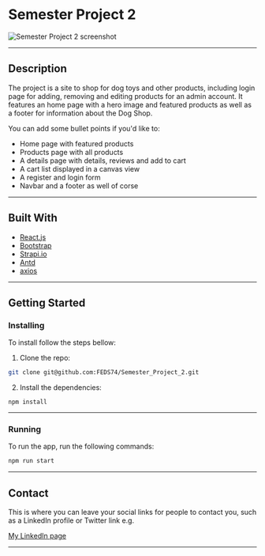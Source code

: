 # Semester Project 2

![Semester Project 2 screenshot](https://github.com/FEDS74/Semester_Project_2/blob/main/src/Images/Semester%20Project%202%20screenshot.png)



---
## Description

The project is a site to shop for dog toys and other products, including login page for adding, removing and editing products for an admin account.
It features an home page with a hero image and featured products as well as a footer for information about the Dog Shop.

You can add some bullet points if you'd like to:

- Home page with featured products
- Products page with all products
- A details page with details, reviews and add to cart
- A cart list displayed in a canvas view
- A register and login form
- Navbar and a footer as well of corse

---
## Built With

- [React.js](https://reactjs.org/)
- [Bootstrap](https://getbootstrap.com)
- [Strapi.io](https://strapi.io/)
- [Antd](https://ant.design/)
- [axios](https://axios-http.com/)

---
## Getting Started

### Installing

To install follow the steps bellow:

1. Clone the repo:

```bash
git clone git@github.com:FEDS74/Semester_Project_2.git
```

2. Install the dependencies:

```
npm install
```

---
### Running


To run the app, run the following commands:

```bash
npm run start
```

---


## Contact

This is where you can leave your social links for people to contact you, such as a LinkedIn profile or Twitter link e.g.


[My LinkedIn page](www.linkedin.com/in/thomas-bach-nilsen-a588b683)

---

